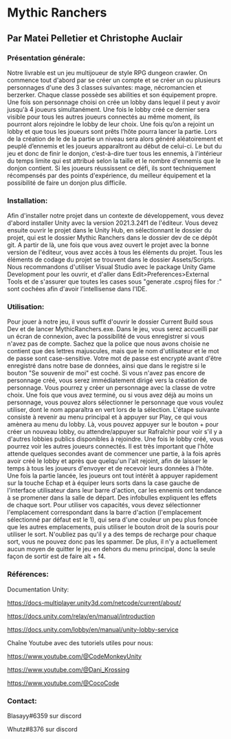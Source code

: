 # Mythic Ranchers

## Par Matei Pelletier et Christophe Auclair

### Présentation générale:
Notre livrable est un jeu multijoueur de style RPG dungeon crawler. On commence tout d'abord par se créer un compte et se créer un ou plusieurs personnages d'une des 3 classes suivantes: mage, nécromancien et berzerker. Chaque classe possède ses abilities et son équipement propre. Une fois son personnage choisi on crée un lobby dans lequel il peut y avoir jusqu'à 4 joueurs simultanément. Une fois le lobby créé ce dernier sera visible pour tous les autres joueurs connectés au même moment, ils pourront alors rejoindre le lobby de leur choix. Une fois qu’on a rejoint un lobby et que tous les joueurs sont prêts l’hôte pourra lancer la partie. Lors de la création de le de la partie un niveau sera alors généré aléatoirement et peuplé d’ennemis et les joueurs apparaîtront au début de celui-ci. Le but du jeu et donc de finir le donjon, c’est-à-dire tuer tous les ennemis, à l'intérieur du temps limite qui est attribué selon la taille et le nombre d'ennemis que le donjon contient. Si les joueurs réussissent ce défi, ils sont techniquement récompensés par des points d'expérience, du meilleur équipement et la possibilité de faire un donjon plus difficile.

### Installation:
Afin d'installer notre projet dans un contexte de développement, vous devez d'abord installer Unity avec la version 2021.3.24f1 de l'éditeur. Vous devez ensuite ouvrir le projet dans le Unity Hub, en sélectionnant le dossier du projet, qui est le dossier Mythic Ranchers dans le dossier dev de ce dépôt git. A partir de là, une fois que vous avez ouvert le projet avec la bonne version de l'éditeur, vous avez accès à tous les éléments du projet. Tous les éléments de codage du projet se trouvent dans le dossier Assets/Scripts. Nous recommandons d'utiliser Visual Studio avec le package Unity Game Development pour les ouvrir, et d'aller dans Edit>Preferences>External Tools et de s'assurer que toutes les cases sous "generate .csproj files for :" sont cochées afin d'avoir l'intellisense dans l'IDE.

### Utilisation:
Pour jouer à notre jeu, il vous suffit d'ouvrir le dossier Current Build sous Dev et de lancer MythicRanchers.exe. Dans le jeu, vous serez accueilli par un écran de connexion, avec la possibilité de vous enregistrer si vous n'avez pas de compte. Sachez que la police que nous avons choisie ne contient que des lettres majuscules, mais que le nom d'utilisateur et le mot de passe sont case-sensitive. Votre mot de passe est encrypté avant d'être enregistré dans notre base de données, ainsi que dans le registre si le bouton "Se souvenir de moi" est coché. Si vous n'avez pas encore de personnage créé, vous serez immédiatement dirigé vers la création de personnage. Vous pourrez y créer un personnage avec la classe de votre choix. Une fois que vous avez terminé, ou si vous avez déjà au moins un personnage, vous pouvez alors sélectionner le personnage que vous voulez utiliser, dont le nom apparaîtra en vert lors de la sélection. L'étape suivante consiste à revenir au menu principal et à appuyer sur Play, ce qui vous amènera au menu du lobby. Là, vous pouvez appuyer sur le bouton + pour créer un nouveau lobby, ou attendre/appuyer sur Rafraîchir pour voir s'il y a d'autres lobbies publics disponibles à rejoindre. Une fois le lobby créé, vous pourrez voir les autres joueurs connectés. Il est très important que l'hôte attende quelques secondes avant de commencer une partie, à la fois après avoir créé le lobby et après que quelqu'un l'ait rejoint, afin de laisser le temps à tous les joueurs d'envoyer et de recevoir leurs données à l'hôte. Une fois la partie lancée, les joueurs ont tout intérêt à appuyer rapidement sur la touche Echap et à équiper leurs sorts dans la case gauche de l'interface utilisateur dans leur barre d'action, car les ennemis ont tendance à se promener dans la salle de départ. Des infobulles expliquent les effets de chaque sort. Pour utiliser vos capacités, vous devez sélectionner l'emplacement correspondant dans la barre d'action (l'emplacement sélectionné par défaut est le 1), qui sera d'une couleur un peu plus foncée que les autres emplacements, puis utiliser le bouton droit de la souris pour utiliser le sort. N'oubliez pas qu'il y a des temps de recharge pour chaque sort, vous ne pouvez donc pas les spammer. De plus, il n'y a actuellement aucun moyen de quitter le jeu en dehors du menu principal, donc la seule façon de sortir est de faire alt + f4.

### Références:
Documentation Unity:

https://docs-multiplayer.unity3d.com/netcode/current/about/

https://docs.unity.com/relay/en/manual/introduction

https://docs.unity.com/lobby/en/manual/unity-lobby-service

Chaîne Youtube avec des tutoriels utiles pour nous:

https://www.youtube.com/@CodeMonkeyUnity

https://www.youtube.com/@Dani_Krossing

https://www.youtube.com/@CocoCode

### Contact:
Blasayy#6359 sur discord

Whutz#8376 sur discord
